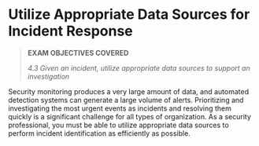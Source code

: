 # Utilize Appropriate Data Sources for Incident Response

> **EXAM OBJECTIVES COVERED**
> 
> _4.3 Given an incident, utilize appropriate data sources to support an investigation_

Security monitoring produces a very large amount of data, and automated detection systems can generate a large volume of alerts. Prioritizing and investigating the most urgent events as incidents and resolving them quickly is a significant challenge for all types of organization. As a security professional, you must be able to utilize appropriate data sources to perform incident identification as efficiently as possible.